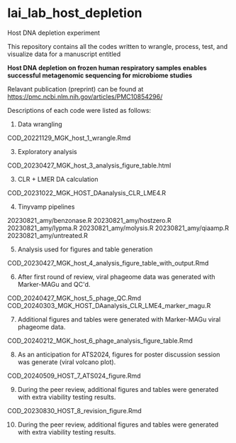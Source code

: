 # lai_lab_host_depletion

Host DNA depletion experiment


This repository contains all the codes written to wrangle, process, test, and visualize data for a manuscript entitled 

**Host DNA depletion on frozen human respiratory samples enables successful metagenomic sequencing for microbiome studies**

Relavant publication (preprint) can be found at https://pmc.ncbi.nlm.nih.gov/articles/PMC10854296/


Descriptions of each code were listed as follows:

1. Data wrangling
   
COD_20221129_MGK_host_1_wrangle.Rmd

3. Exploratory analysis

COD_20230427_MGK_host_3_analysis_figure_table.html

3. CLR + LMER DA calculation

COD_20231022_MGK_HOST_DAanalysis_CLR_LME4.R

4. Tinyvamp pipelines

20230821_amy/benzonase.R
20230821_amy/hostzero.R
20230821_amy/lypma.R
20230821_amy/molysis.R
20230821_amy/qiaamp.R
20230821_amy/untreated.R

5. Analysis used for figures and table generation

COD_20230427_MGK_host_4_analysis_figure_table_with_output.Rmd

6. After first round of review, viral phageome data was generated with Marker-MAGu and QC'd.

COD_20240427_MGK_host_5_phage_QC.Rmd
COD_20240303_MGK_HOST_DAanalysis_CLR_LME4_marker_magu.R

7. Additional figures and tables were generated with Marker-MAGu viral phageome data.

COD_20240212_MGK_host_6_phage_analysis_figure_table.Rmd

8. As an anticipation for ATS2024, figures for poster discussion session was generate (viral volcano plot).

COD_20240509_HOST_7_ATS024_figure.Rmd

9. During the peer review, additional figures and tables were generated with extra viability testing results.

COD_20230830_HOST_8_revision_figure.Rmd

10. During the peer review, additional figures and tables were generated with extra viability testing results.

‌
